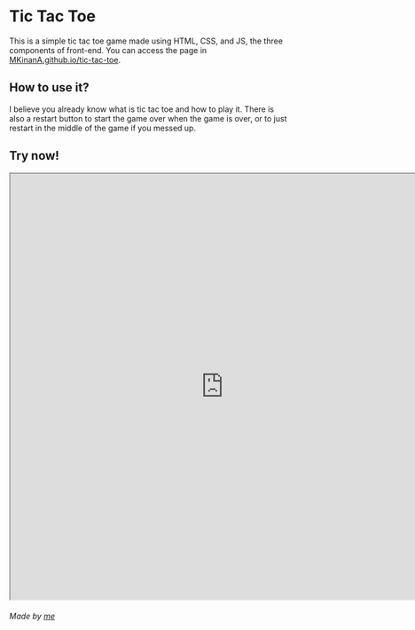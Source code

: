 # Tic Tac Toe
This is a simple tic tac toe game made using HTML, CSS, and JS, the three components of front-end. You can access the page in [MKinanA.github.io/tic-tac-toe](https://mkinana.github.io/tic-tac-toe/).

## How to use it?
I believe you already know what is tic tac toe and how to play it. There is also a restart button to start the game over when the game is over, or to just restart in the middle of the game if you messed up.

## Try now!
<iframe style="width: 80vw; height: 80vw;" src="https://mkinana.github.io/tic-tac-toe/"></iframe>

###### Made by [me](https://mkinana.github.io/)